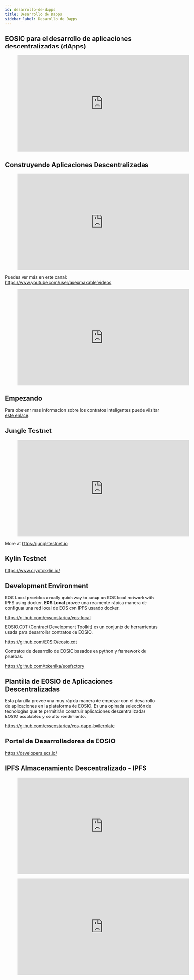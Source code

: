 ```yaml
---
id: desarrollo-de-dapps
title: Desarrollo de Dapps
sidebar_label: Desarollo de Dapps
---
```


## EOSIO para el desarrollo de aplicaciones descentralizadas (dApps)

<figure class="video_container">
  <iframe width="560" height="315" src="https://www.youtube.com/embed/UL4pUnWqq6E" frameborder="0" allowfullscreen="true"> </iframe>
</figure>


## Construyendo Aplicaciones Descentralizadas

<figure class="video_container">
  <iframe width="560" height="315" src="https://www.youtube.com/embed/J0SYv-GC3R0" frameborder="0" allowfullscreen="true"> </iframe>
</figure>


Puedes ver más en este canal: https://www.youtube.com/user/apexmaxable/videos

<figure class="video_container">
  <iframe width="560" height="315" src="https://www.youtube.com/embed/4OmQ7Ow9baI" frameborder="0" allowfullscreen="true"> </iframe>
</figure>

## Empezando

Para obetenr mas informacion sobre los contratos inteligentes puede viisitar [este enlace](https://guias.eoscostarica.io/docs/aprender-eosio/contratos-inteligentes). 


## Jungle Testnet

<figure class="video_container">
  <iframe width="560" height="315" src="https://www.youtube.com/embed/s3EM3Hw1S8I" frameborder="0" allowfullscreen="true"> </iframe>
</figure>

More at https://jungletestnet.io

## Kylin Testnet

https://www.cryptokylin.io/

## Development Environment

EOS Local provides a really quick way to setup an EOS local network with IPFS using docker.
**EOS Local** provee una realmente rápida manera de configuar una red local de EOS con IPFS usando docker.

https://github.com/eoscostarica/eos-local

EOSIO.CDT (Contract Development Toolkit) es un conjunto de herramientas usada para desarrollar contratos de EOSIO.

https://github.com/EOSIO/eosio.cdt 

Contratos de desarrollo de EOSIO basados en python y framework de pruebas.

https://github.com/tokenika/eosfactory

## Plantilla de EOSIO de Aplicaciones Descentralizadas

Esta plantilla provee una muy rápida manera de empezar con el desarrollo de aplicaciones en la plataforma de EOSIO. Es una opinada selección de tecnologías que te permitirán construir aplicaciones descentralizadas EOSIO escalables y de alto rendimiento.

https://github.com/eoscostarica/eos-dapp-boilerplate 

## Portal de Desarrolladores de EOSIO

https://developers.eos.io/

## IPFS Almacenamiento Descentralizado - IPFS

<figure class="video_container">
  <iframe width="560" height="315" src="https://www.youtube.com/embed/5Uj6uR3fp-U" frameborder="0" allowfullscreen="true"> </iframe>
</figure>

<figure class="video_container">
  <iframe width="560" height="315" src="https://www.youtube.com/embed/HUVmypx9HGI" frameborder="0" allowfullscreen="true"> </iframe>
</figure>